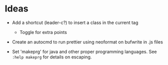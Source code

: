 # Ideas

- Add a shortcut (leader-c?) to insert a class in the current tag
    - Toggle for extra points

- Create an autocmd to run prettier using neoformat on bufwrite in .js files

- Set 'makeprg' for java and other proper programming languages. See `:help makeprg` for details on escaping.
